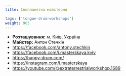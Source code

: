 ```yaml
---
title: Інопланетна майстерня

tags: ['tongue-drum-workshops']
weight: 963
---
```



- **Розташування:** м. Київ, Україна
- **Майстер:** Антон Стечкін
- https://facebook.com/antony.stechkin
- https://facebook.com/i.masterskaya.kyiv
- https://happy-drum.com/
- https://instagram.com/i.masterskaya
- https://youtube.com/@extraterrestrialworkshop.1689

